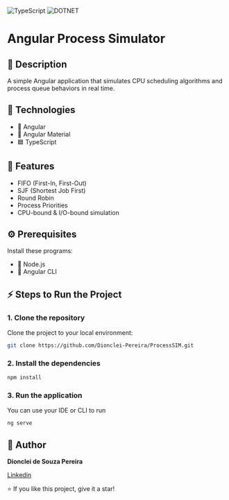 ![TypeScript](https://img.shields.io/badge/TypeScript-blue)
![DOTNET](https://img.shields.io/badge/Angular-17-red)

# Angular Process Simulator

## 📖 Description

A simple Angular application that simulates CPU scheduling algorithms and process queue behaviors in real time.

## 🚀 Technologies

- 🔺 Angular
- 🎨 Angular Material
- 🟦 TypeScript

## 🎯 Features
- FIFO (First-In, First-Out)
- SJF (Shortest Job First)
- Round Robin
- Process Priorities
- CPU-bound & I/O-bound simulation

## ⚙ Prerequisites

Install these programs:

- 🧰 Node.js
- 🧪 Angular CLI

## ⚡ Steps to Run the Project

### 1. Clone the repository

Clone the project to your local environment:

```bash
git clone https://github.com/Dionclei-Pereira/ProcessSIM.git
```

### 2. Install the dependencies

```bash
npm install
```

### 3. Run the application

You can use your IDE or CLI to run

```bash
ng serve
```

## 📜 Author

**Dionclei de Souza Pereira**

[Linkedin](https://www.linkedin.com/in/dionclei-de-souza-pereira-07287726b/)

⭐️ If you like this project, give it a star! 
